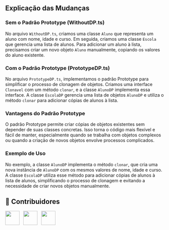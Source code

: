 ## Explicação das Mudanças

### Sem o Padrão Prototype (WithoutDP.ts)
No arquivo `WithoutDP.ts`, criamos uma classe `Aluno` que representa um aluno com nome, idade e curso. Em seguida, criamos uma classe `Escola` que gerencia uma lista de alunos. Para adicionar um aluno à lista, precisamos criar um novo objeto `Aluno` manualmente, copiando os valores do aluno existente.

### Com o Padrão Prototype (PrototypeDP.ts)
No arquivo `PrototypeDP.ts`, implementamos o padrão Prototype para simplificar o processo de clonagem de objetos. Criamos uma interface `Clonavel` com um método `clonar`, e a classe `AlunoDP` implementa essa interface. A classe `EscolaDP` gerencia uma lista de objetos `AlunoDP` e utiliza o método `clonar` para adicionar cópias de alunos à lista.

### Vantagens do Padrão Prototype
O padrão Prototype permite criar cópias de objetos existentes sem depender de suas classes concretas. Isso torna o código mais flexível e fácil de manter, especialmente quando se trabalha com objetos complexos ou quando a criação de novos objetos envolve processos complicados.

### Exemplo de Uso
No exemplo, a classe `AlunoDP` implementa o método `clonar`, que cria uma nova instância de `AlunoDP` com os mesmos valores de nome, idade e curso. A classe `EscolaDP` utiliza esse método para adicionar cópias de alunos à lista de alunos, simplificando o processo de clonagem e evitando a necessidade de criar novos objetos manualmente.

## 🤝 Contribuidores

<a href="https://github.com/Duduenri"><img src="https://github.com/Duduenri.png" width="45" height="45"></a> &nbsp;
<a href="https://github.com/Samuelblafer"><img src="https://github.com/Samuelblafer.png" width="45" height="45"></a> &nbsp;
<a href="https://github.com/Xande025"><img src="https://github.com/Xande025.png" width="45" height="45"></a> &nbsp;